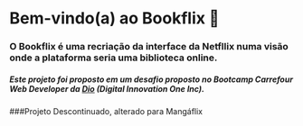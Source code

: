 # Bem-vindo(a) ao Bookflix 📖
### O Bookflix é uma recriação da interface da Netfllix numa visão onde a plataforma seria uma biblioteca online.

##### Este projeto foi proposto em um desafio proposto no Bootcamp *Carrefour Web Developer* da [Dio](https://www.dio.me/) (*Digital Innovation One Inc*).

###Projeto Descontinuado, alterado para Mangáflix
